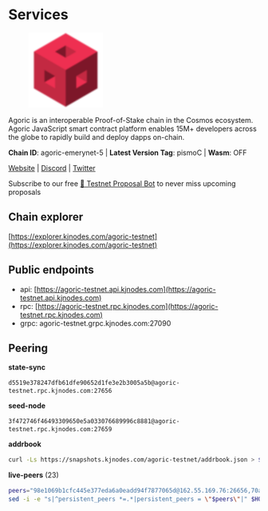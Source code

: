 # Services

<figure><img src="https://raw.githubusercontent.com/kj89/cosmos-images/main/logos/agoric.png" width="150" alt=""><figcaption></figcaption></figure>

Agoric is an interoperable Proof-of-Stake chain in the Cosmos ecosystem.  Agoric JavaScript smart contract platform enables 15M+ developers across the  globe to rapidly build and deploy dapps on-chain.

**Chain ID**: agoric-emerynet-5 | **Latest Version Tag**: pismoC | **Wasm**: OFF

[Website](https://agoric.com) | [Discord](https://discord.com/invite/qDW8DRes4s) | [Twitter](https://twitter.com/agoric)



Subscribe to our free [🤖 Testnet Proposal Bot](https://t.me/kjnodes_testnet_proposal_bot) to never miss upcoming proposals


## Chain explorer
[https://explorer.kjnodes.com/agoric-testnet](https://explorer.kjnodes.com/agoric-testnet)

## Public endpoints

* api: [https://agoric-testnet.api.kjnodes.com](https://agoric-testnet.api.kjnodes.com)
* rpc: [https://agoric-testnet.rpc.kjnodes.com](https://agoric-testnet.rpc.kjnodes.com)
* grpc: agoric-testnet.grpc.kjnodes.com:27090

## Peering

**state-sync**

```text
d5519e378247dfb61dfe90652d1fe3e2b3005a5b@agoric-testnet.rpc.kjnodes.com:27656
```

**seed-node**

```text
3f472746f46493309650e5a033076689996c8881@agoric-testnet.rpc.kjnodes.com:27659
```

**addrbook**
```bash
curl -Ls https://snapshots.kjnodes.com/agoric-testnet/addrbook.json > $HOME/.agoric/config/addrbook.json
```

**live-peers** (23)
```bash
peers="98e1069b1cfc445e377eda6a0eadd94f7877065d@162.55.169.76:26656,70ac007461e0d912aeba6eda56ac3fed7d3087f8@135.181.85.31:26656,d5519e378247dfb61dfe90652d1fe3e2b3005a5b@65.109.68.190:27656,3f4e87ddb2e61fdd01398c071fa986259f096334@209.34.206.46:26656,a49d469686e32f6490b56a2a693e83c130f3ee2a@144.76.145.151:26656,7ea47a018710e43a9eafd4eebc8340d2f48eb3ba@94.130.132.227:2160,a3a1e6c7a9ceec632c22769a9e369d05a796dc24@65.108.79.246:26709,6f9e22eba0130f1a29c25e28beeae69b2621a403@35.238.67.135:26656,a875ef614b3902dd567be2076f18239681f24e35@82.100.58.112:26656,7b1cafa0879374125c623d854bcc0cb9cd98729e@185.213.25.151:26656,793955daf95ad29f003cc4ec7e6c60c00677b2f7@5.9.81.187:30656,32f7fbecd40b420d592ac460703c4ac647875566@65.109.23.238:26656,a21bd5ae7488c18d7e6387f20ae0484acb70be01@13.215.217.74:26656,6644a86094a0cb0152f83aed74357c439657770b@185.239.209.79:26656,b7a728cbf102ff45dca7d9dc5b433408e240649f@65.109.23.114:14456,980583e1dfd16988b6fdb22dd733f3260c535e45@192.241.137.132:26656,4dee5e4456307469d037c35eb0157f1f252b3f99@135.181.35.255:26656,d238a541e480e06269107449a70b1178ef49aba7@34.69.172.140:26656,3c2abc308efdc63be1801bbb1b40900ada13349b@34.30.233.82:26656,b74a421ccb5b9928a6a1a158c26189f18319c344@65.108.226.183:14456,8dfb920cdc2eba42b688f44fdd26e12dabfbb6a9@95.217.130.111:27656,c72d05f83b53dc7f6c55d7d3e67c304716d27d80@116.202.227.117:27656,a73444541956b994f804f6fcf2a26d2c3c9865a3@34.67.210.29:26656"
sed -i -e "s|^persistent_peers *=.*|persistent_peers = \"$peers\"|" $HOME/.agoric/config/config.toml
```
